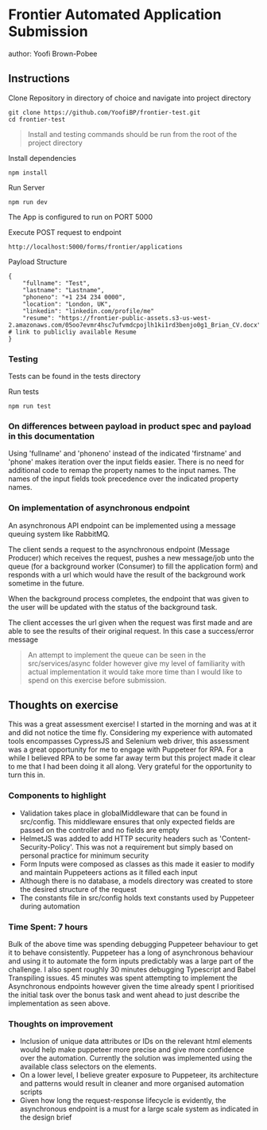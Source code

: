 # Frontier Automated Application Submission
author: Yoofi Brown-Pobee

## Instructions

Clone Repository in directory of choice and navigate into project directory
  
    git clone https://github.com/YoofiBP/frontier-test.git
    cd frontier-test

> Install and testing commands should be run from the root of the project directory

Install dependencies

    npm install

Run Server
    
    npm run dev

The App is configured to run on PORT 5000

Execute POST request to endpoint
    
    http://localhost:5000/forms/frontier/applications

Payload Structure

    {
        "fullname": "Test",
        "lastname": "Lastname",
        "phoneno": "+1 234 234 0000",
        "location": "London, UK",
        "linkedin": "linkedin.com/profile/me"
        "resume": "https://frontier-public-assets.s3-us-west-2.amazonaws.com/05oo7evmr4hsc7ufvmdcpojlh1ki1rd3benjo0g1_Brian_CV.docx"  # link to publicliy available Resume
    }

### Testing
Tests can be found in the tests directory

Run tests

    npm run test

### On differences between payload in product spec and payload in this documentation
Using 'fullname' and 'phoneno' instead of the indicated 'firstname' and 'phone' makes iteration over the input fields
easier. There is no need for additional code to remap the property names to the input names. The names of the input fields took
precedence over the indicated property names.

### On implementation of asynchronous endpoint
An asynchronous API endpoint can be implemented using a message queuing system like RabbitMQ.

The client sends a request to the asynchronous endpoint (Message Producer) which receives the request, pushes a new message/job unto the queue
(for a background worker (Consumer) to fill the application form) and responds with a url which would have the result of the 
background work sometime in the future. 

When the background process completes, 
the endpoint that was given to the user will be updated with the status of the background task.

The client accesses the url given when the request was first made and are able to see the results of their original request. In this case
a success/error message

> An attempt to implement the queue can be seen in the src/services/async folder however give my 
> level of familiarity with actual implementation it would take more time than I would like to spend on
> this exercise before submission.

## Thoughts on exercise
This was a great assessment exercise! I started in the morning and was at it and did not notice the time fly.
Considering my experience with automated tools encompasses CypressJS and Selenium web driver, this assessment was 
a great opportunity for me to engage with Puppeteer for RPA. For a while I believed RPA to be some far away term but 
this project made it clear to me that I had been doing it all along. Very grateful for the opportunity to turn this in.

### Components to highlight
* Validation takes place in globalMiddleware that can be found in src/config. This middleware ensures that only expected fields are passed on the controller and no fields are empty
* HelmetJS was added to add HTTP security headers such as 'Content-Security-Policy'. This was not a requirement but simply based on personal practice for minimum security
* Form Inputs were composed as classes as this made it easier to modify and maintain Puppeteers actions as it filled each input
* Although there is no database, a models directory was created to store the desired structure of the request 
* The constants file in src/config holds text constants used by Puppeteer during automation

### Time Spent: 7 hours

Bulk of the above time was spending debugging Puppeteer behaviour to get it to behave 
consistently. Puppeteer has a long of asynchronous behaviour and using it to automate the form inputs
predictably was a large part of the challenge. I also spent roughly 30 minutes debugging Typescript and Babel Transpiling
issues. 45 minutes was spent attempting to implement the Asynchronous endpoints however given the time already
spent I prioritised the initial task over the bonus task and went ahead to just describe the implementation as seen above.

### Thoughts on improvement
* Inclusion of unique data attributes or IDs on the relevant html elements would help make puppeteer more precise and give more confidence over the automation. Currently the solution was implemented using the available 
  class selectors on the elements. 
* On a lower level, I believe greater exposure to Puppeteer, its architecture and patterns would result in cleaner and more organised automation scripts
* Given how long the request-response lifecycle is evidently, the asynchronous endpoint is a must for a large scale system as indicated in the design brief
